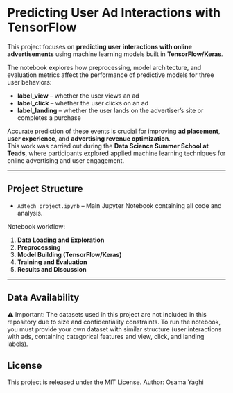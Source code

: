 # Predicting User Ad Interactions with TensorFlow  

This project focuses on **predicting user interactions with online advertisements** using machine learning models built in **TensorFlow/Keras**.  

The notebook explores how preprocessing, model architecture, and evaluation metrics affect the performance of predictive models for three user behaviors:  
- **label_view** – whether the user views an ad  
- **label_click** – whether the user clicks on an ad  
- **label_landing** – whether the user lands on the advertiser’s site or completes a purchase  

Accurate prediction of these events is crucial for improving **ad placement**, **user experience**, and **advertising revenue optimization**.  
This work was carried out during the **Data Science Summer School at Teads**, where participants explored applied machine learning techniques for online advertising and user engagement.  

---

## Project Structure  

- `Adtech project.ipynb` – Main Jupyter Notebook containing all code and analysis.  

Notebook workflow:  
1. **Data Loading and Exploration**  
2. **Preprocessing**  
3. **Model Building (TensorFlow/Keras)**  
4. **Training and Evaluation**  
5. **Results and Discussion**  

---

## Data Availability

⚠️ Important: The datasets used in this project are not included in this repository due to size and confidentiality constraints.
To run the notebook, you must provide your own dataset with similar structure (user interactions with ads, containing categorical features and view, click, and landing labels).

## License
This project is released under the MIT License.
Author:
Osama Yaghi
